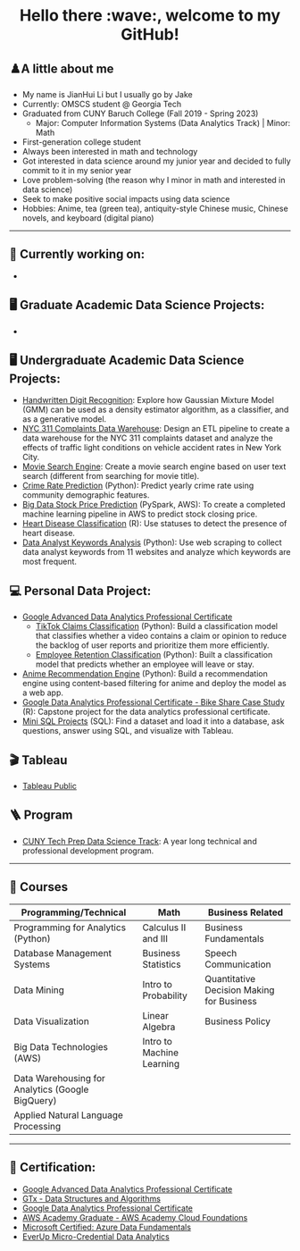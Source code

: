 <h1 align="center">Hello there :wave:, welcome to my GitHub!</h1>

## ♟️A little about me
- My name is JianHui Li but I usually go by Jake
- Currently: OMSCS student @ Georgia Tech
- Graduated from CUNY Baruch College (Fall 2019 - Spring 2023)
  - Major: Computer Information Systems (Data Analytics Track) | Minor: Math
- First-generation college student
- Always been interested in math and technology
- Got interested in data science around my junior year and decided to fully commit to it in my senior year
- Love problem-solving (the reason why I minor in math and interested in data science)
- Seek to make positive social impacts using data science
- Hobbies: Anime, tea (green tea), antiquity-style Chinese music, Chinese novels, and keyboard (digital piano)

---

## :mag_right: Currently working on:
- 

## :desktop_computer:	Graduate Academic Data Science Projects:
- 


## :desktop_computer:	Undergraduate Academic Data Science Projects:
- [Handwritten Digit Recognition](https://github.com/JakeLi2001/gmm): Explore how Gaussian Mixture Model (GMM) can be used as a density estimator algorithm, as a classifier, and as a generative model.
- [NYC 311 Complaints Data Warehouse](https://github.com/JakeLi2001/nyc-311-complaints-data-warehouse): Design an ETL pipeline to create a data warehouse for the NYC 311 complaints dataset and analyze the effects of traffic light conditions on vehicle accident rates in New York City.
- [Movie Search Engine](https://github.com/JakeLi2001/movie-search-engine): Create a movie search engine based on user text search (different from searching for movie title).
- [Crime Rate Prediction](https://github.com/Fatimajavid/PredictingCrimesintheUS) (Python): Predict yearly crime rate using community demographic features.
- [Big Data Stock Price Prediction](https://github.com/JakeLi2001/big-data-stock-price-prediction) (PySpark, AWS): To create a completed machine learning pipeline in AWS to predict stock closing price.
- [Heart Disease Classification](https://github.com/JakeLi2001/heart-disease-classification) (R): Use statuses to detect the presence of heart disease. 
- [Data Analyst Keywords Analysis](https://github.com/JakeLi2001/Keywords_for_Data_Analyst) (Python): Use web scraping to collect data analyst keywords from 11 websites and analyze which keywords are most frequent.

## :computer: Personal Data Project:
- [Google Advanced Data Analytics Professional Certificate](https://github.com/JakeLi2001/Google-Advanced-Data-Analytics-Professional-Certificate)
  - [TikTok Claims Classification](https://github.com/JakeLi2001/Google-Advanced-Data-Analytics-Professional-Certificate/tree/main/claim_classification) (Python): Build a classification model that classifies whether a video contains a claim or opinion to reduce the backlog of user reports and prioritize them more efficiently.
  - [Employee Retention Classification](https://github.com/JakeLi2001/Google-Advanced-Data-Analytics-Professional-Certificate/tree/main/employee_retention_classification) (Python): Built a classification model that predicts whether an employee will leave or stay.
- [Anime Recommendation Engine](https://github.com/JakeLi2001/anime-recommendation) (Python): Build a recommendation engine using content-based filtering for anime and deploy the model as a web app.
- [Google Data Analytics Professional Certificate - Bike Share Case Study](https://github.com/JakeLi2001/Google-Data-Analytics-Professional-Certificate) (R): Capstone project for the data analytics professional certificate.
- [Mini SQL Projects](https://github.com/JakeLi2001/mini-sql-projects) (SQL): Find a dataset and load it into a database, ask questions, answer using SQL, and visualize with Tableau.

## :clapper:	Tableau
- [Tableau Public](https://public.tableau.com/app/profile/jakeli2001)

## :ladder: Program
- [CUNY Tech Prep Data Science Track](https://github.com/JakeLi2001/CTP-Data-Science-Cohort-8): A year long technical and professional development program.

---

## :open_book: Courses
| Programming/Technical | Math | Business Related |
| ---------- | ---------- | ---------- |
| Programming for Analytics (Python) | Calculus II and III | Business Fundamentals |
| Database Management Systems | Business Statistics | Speech Communication |
| Data Mining | Intro to Probability | Quantitative Decision Making for Business | 
| Data Visualization | Linear Algebra | Business Policy |
| Big Data Technologies (AWS) | Intro to Machine Learning |
| Data Warehousing for Analytics (Google BigQuery) |
| Applied Natural Language Processing |

---

## :receipt: Certification:
- [Google Advanced Data Analytics Professional Certificate](https://www.coursera.org/account/accomplishments/professional-cert/56QV4GWSUY5C)
- [GTx - Data Structures and Algorithms](https://credentials.edx.org/credentials/4c7303da8df14ebb8aa4e29bf42ccf34/)
- [Google Data Analytics Professional Certificate](https://coursera.org/share/b0b4f195aa8028441052430500f966e3)
- [AWS Academy Graduate - AWS Academy Cloud Foundations](https://www.credly.com/badges/33df81af-c5bf-4fa9-b5f2-589fa1dd4dc4/public_url)
- [Microsoft Certified: Azure Data Fundamentals](https://www.credly.com/badges/a001f7f9-aaa5-4362-9d74-7d78afd4c8a6/public_url)
- [EverUp Micro-Credential Data Analytics](https://github.com/JakeLi2001/EverUp-Micro-Credential-Data-Analytics)


